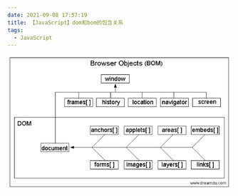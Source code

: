 ```yaml
---
date: 2021-09-08 17:57:19
title: 【JavaScript】dom和bom的包含关系
tags:
  - JavaScript
---
```


![dom和bom的包含关系](/images/dom和bom的包含关系.jpg)
